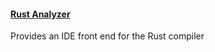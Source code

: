 #### [Rust Analyzer](https://github.com/rust-lang/rust-analyzer)

Provides an IDE front end for the Rust compiler